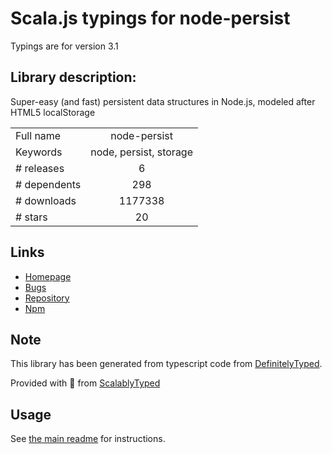 
# Scala.js typings for node-persist

Typings are for version 3.1

## Library description:
Super-easy (and fast) persistent data structures in Node.js, modeled after HTML5 localStorage

|                    |                 |
| ------------------ | :-------------: |
| Full name          | node-persist |
| Keywords           | node, persist, storage |
| # releases         | 6 |
| # dependents       | 298 |
| # downloads        | 1177338 |
| # stars            | 20 |

## Links
- [Homepage](https://github.com/simonlast/node-persist#readme)
- [Bugs](https://github.com/simonlast/node-persist/issues)
- [Repository](https://github.com/simonlast/node-persist)
- [Npm](https://www.npmjs.com/package/node-persist)
    


## Note
This library has been generated from typescript code from [DefinitelyTyped](https://definitelytyped.org).

Provided with :purple_heart: from [ScalablyTyped](https://github.com/oyvindberg/ScalablyTyped)

## Usage
See [the main readme](../../readme.md) for instructions.



